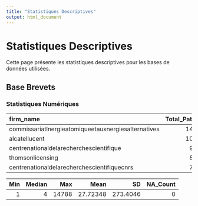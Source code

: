 ```yaml
---
title: "Statistiques Descriptives"
output: html_document
---
```


# Statistiques Descriptives

Cette page présente les statistiques descriptives pour les bases de données utilisées.

## Base Brevets

### Statistiques Numériques


|firm_name                                           | Total_Patents|
|:---------------------------------------------------|-------------:|
|commissariatlnergieatomiqueetauxnergiesalternatives |         14788|
|alcatellucent                                       |         10640|
|centrenationaldelarecherchescientifique             |          9361|
|thomsonlicensing                                    |          8824|
|centrenationaldelarecherchescientifiquecnrs         |          7401|



| Min| Median|   Max|     Mean|       SD| NA_Count|
|---:|------:|-----:|--------:|--------:|--------:|
|   1|      4| 14788| 27.72348| 273.4046|        0|

